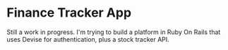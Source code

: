 # Finance Tracker App

Still a work in progress. I'm trying to build a platform in Ruby On Rails that uses Devise for authentication, plus a stock tracker API.
